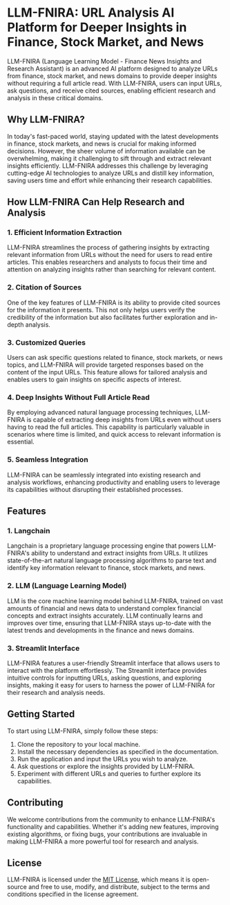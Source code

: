# LLM-FNIRA: URL Analysis AI Platform for Deeper Insights in Finance, Stock Market, and News

LLM-FNIRA (Language Learning Model - Finance News Insights and Research Assistant) is an advanced AI platform designed to analyze URLs from finance, stock market, and news domains to provide deeper insights without requiring a full article read. With LLM-FNIRA, users can input URLs, ask questions, and receive cited sources, enabling efficient research and analysis in these critical domains.

## Why LLM-FNIRA?

In today's fast-paced world, staying updated with the latest developments in finance, stock markets, and news is crucial for making informed decisions. However, the sheer volume of information available can be overwhelming, making it challenging to sift through and extract relevant insights efficiently. LLM-FNIRA addresses this challenge by leveraging cutting-edge AI technologies to analyze URLs and distill key information, saving users time and effort while enhancing their research capabilities.

## How LLM-FNIRA Can Help Research and Analysis

### 1. Efficient Information Extraction
LLM-FNIRA streamlines the process of gathering insights by extracting relevant information from URLs without the need for users to read entire articles. This enables researchers and analysts to focus their time and attention on analyzing insights rather than searching for relevant content.

### 2. Citation of Sources
One of the key features of LLM-FNIRA is its ability to provide cited sources for the information it presents. This not only helps users verify the credibility of the information but also facilitates further exploration and in-depth analysis.

### 3. Customized Queries
Users can ask specific questions related to finance, stock markets, or news topics, and LLM-FNIRA will provide targeted responses based on the content of the input URLs. This feature allows for tailored analysis and enables users to gain insights on specific aspects of interest.

### 4. Deep Insights Without Full Article Read
By employing advanced natural language processing techniques, LLM-FNIRA is capable of extracting deep insights from URLs even without users having to read the full articles. This capability is particularly valuable in scenarios where time is limited, and quick access to relevant information is essential.

### 5. Seamless Integration
LLM-FNIRA can be seamlessly integrated into existing research and analysis workflows, enhancing productivity and enabling users to leverage its capabilities without disrupting their established processes.

## Features

### 1. Langchain
Langchain is a proprietary language processing engine that powers LLM-FNIRA's ability to understand and extract insights from URLs. It utilizes state-of-the-art natural language processing algorithms to parse text and identify key information relevant to finance, stock markets, and news.

### 2. LLM (Language Learning Model)
LLM is the core machine learning model behind LLM-FNIRA, trained on vast amounts of financial and news data to understand complex financial concepts and extract insights accurately. LLM continually learns and improves over time, ensuring that LLM-FNIRA stays up-to-date with the latest trends and developments in the finance and news domains.

### 3. Streamlit Interface
LLM-FNIRA features a user-friendly Streamlit interface that allows users to interact with the platform effortlessly. The Streamlit interface provides intuitive controls for inputting URLs, asking questions, and exploring insights, making it easy for users to harness the power of LLM-FNIRA for their research and analysis needs.

## Getting Started

To start using LLM-FNIRA, simply follow these steps:

1. Clone the repository to your local machine.
2. Install the necessary dependencies as specified in the documentation.
3. Run the application and input the URLs you wish to analyze.
4. Ask questions or explore the insights provided by LLM-FNIRA.
5. Experiment with different URLs and queries to further explore its capabilities.

## Contributing

We welcome contributions from the community to enhance LLM-FNIRA's functionality and capabilities. Whether it's adding new features, improving existing algorithms, or fixing bugs, your contributions are invaluable in making LLM-FNIRA a more powerful tool for research and analysis.

## License

LLM-FNIRA is licensed under the [MIT License](LICENSE), which means it is open-source and free to use, modify, and distribute, subject to the terms and conditions specified in the license agreement.
